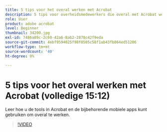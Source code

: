 ```yaml
---
title: 5 tips voor het overal werken met Acrobat
description: 5 tips voor overheidsmedewerkers die overal met Acrobat werken
role: User
product: adobe acrobat
level: Beginner
thumbnail: 34200.jpg
exl-id: 7486a89c-2c60-42a6-8ab2-2878c42f9eda
source-git-commit: 4ebf9594025f98f0505c58f1ab43fb864ed51206
workflow-type: tm+mt
source-wordcount: '40'
ht-degree: 0%

---
```


# 5 tips voor het overal werken met Acrobat (volledige 15:12)

Leer hoe u de tools in Acrobat en de bijbehorende mobiele apps kunt gebruiken om overal te werken.

>[!VIDEO](https://video.tv.adobe.com/v/34200?quality=12&learn=on&hidetitle=true)
